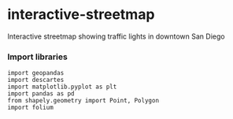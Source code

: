# interactive-streetmap
Interactive streetmap showing traffic lights in downtown San Diego


### Import libraries
    import geopandas
    import descartes
    import matplotlib.pyplot as plt
    import pandas as pd
    from shapely.geometry import Point, Polygon
    import folium

